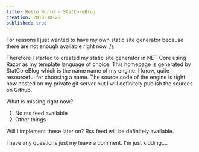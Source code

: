 ```yaml
---
title: Hello World - StatCoreBlog
creation: 2018-10-26
published: true
---
```

For reasons I just wanted to have my own static site generator because there are not enough available right now. [/s](https://www.urbandictionary.com/define.php?term=%2Fs)

Therefore I started to created my static site generator in NET Core using Razor as my template language of choice. This homepage is generated by StatCoreBlog which is the name name of my engine. I know, quite resourceful for choosing a name. The source code of the engine is right now hosted on my private git server but I will definitely publish the sources on Github.

What is missing right now?

1. No rss feed available
2. Other things

Will I implement these later on? Rss feed will be definitely available. 

I have any questions just my leave a comment. I'm just kidding....